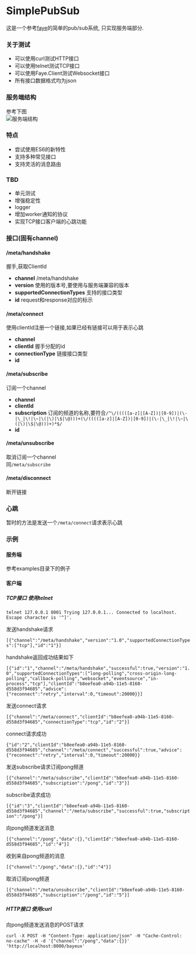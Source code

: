 # SimplePubSub

这是一个参考[faye](https://github.com/faye/faye)的简单的pub/sub系统, 只实现服务端部分.  
### 关于测试  
* 可以使用curl测试HTTP接口  
* 可以使用telnet测试TCP接口  
* 可以使用Faye.Client测试Websocket接口  
* 所有接口数据格式均为json

### 服务端结构  
参考下图  
![服务端结构](http://faye.jcoglan.com/images/faye-internals.png)

### 特点  
* 尝试使用ES6的新特性
* 支持多种常见接口
* 支持灵活的消息路由

### TBD
* 单元测试
* 增强稳定性 
* logger
* 增加worker通知的协议
* 实现TCP接口客户端的心跳功能  

### 接口(固有channel)  

#### /meta/handshake
握手,获取ClientId  
* **channel** /meta/handshake  
* **version** 使用的版本号,要使用与服务端兼容的版本  
* **supportedConnectionTypes** 支持的接口类型  
* **id** request和response对应的标示  

#### /meta/connect  
使用clientId注册一个链接,如果已经有链接可以用于表示心跳  
* **channel**  
* **clientId** 握手分配的id  
* **connectionType** 链接接口类型  
* **id**

#### /meta/subscribe  
订阅一个channel  
* **channel**  
* **clientId**  
* **subscription** 订阅的频道的名称,要符合`/^\/(((([a-z]|[A-Z])|[0-9])|(\-|\_|\!|\~|\(|\)|\$|\@)))+(\/(((([a-z]|[A-Z])|[0-9])|(\-|\_|\!|\~|\(|\)|\$|\@)))+)*$/`  
* **id**  

#### /meta/unsubscribe  
取消订阅一个channel  
同`/meta/subscribe`  

#### /meta/disconnect  
断开链接

### 心跳
暂时的方法是发送一个`/meta/connect`请求表示心跳  


### 示例

#### 服务端
参考examples目录下的例子  

#### 客户端

##### TCP接口 使用telnet  

`
 telnet 127.0.0.1 8001
 Trying 127.0.0.1...
 Connected to localhost.
 Escape character is '^]'.
`

发送handshake请求  

`
[{"channel":"/meta/handshake","version":"1.0","supportedConnectionTypes":["tcp"],"id":"1"}]
`

handshake返回成功结果如下    

`
[{"id":"1","channel":"/meta/handshake","successful":true,"version":"1.0","supportedConnectionTypes":["long-polling","cross-origin-long-polling","callback-polling","websocket","eventsource","in-process","tcp"],"clientId":"b8eefea0-a94b-11e5-8160-d558d3f94685","advice":{"reconnect":"retry","interval":0,"timeout":20000}}]
`

发送connect请求  

`
[{"channel":"/meta/connect","clientId":"b8eefea0-a94b-11e5-8160-d558d3f94685","connectionType":"tcp","id":"2"}]
`

connect请求成功

`
{"id":"2","clientId":"b8eefea0-a94b-11e5-8160-d558d3f94685","channel":"/meta/connect","successful":true,"advice":{"reconnect":"retry","interval":0,"timeout":20000}}  
`

发送subscribe请求订阅pong频道  

`
[{"channel":"/meta/subscribe","clientId":"b8eefea0-a94b-11e5-8160-d558d3f94685","subscription":"/pong","id":"3"}]
`

subscribe请求成功  

`
[{"id":"3","clientId":"b8eefea0-a94b-11e5-8160-d558d3f94685","channel":"/meta/subscribe","successful":true,"subscription":"/pong"}]
`

向pong频道发送消息

`
[{"channel":"/pong","data":{},"clientId":"b8eefea0-a94b-11e5-8160-d558d3f94685","id":"4"}]
`

收到来自pong频道的消息

`
[{"channel":"/pong","data":{},"id":"4"}]
`

取消订阅pong频道  

`
[{"channel":"/meta/unsubscribe","clientId":"b8eefea0-a94b-11e5-8160-d558d3f94685","subscription":"/pong","id":"5"}]
`  

##### HTTP接口 使用curl  

向pong频道发送消息的POST请求

`
curl -X POST -H "Content-Type: application/json" -H "Cache-Control: no-cache" -H -d '{"channel":"/pong","data":{}}' 'http://localhost:8000/bayeux'
`
